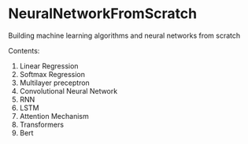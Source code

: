 # NeuralNetworkFromScratch
Building machine learning algorithms and neural networks from scratch

Contents:
1. Linear Regression
2. Softmax Regression
3. Multilayer preceptron
4. Convolutional Neural Network
5. RNN
6. LSTM
7. Attention Mechanism
8. Transformers
9. Bert
